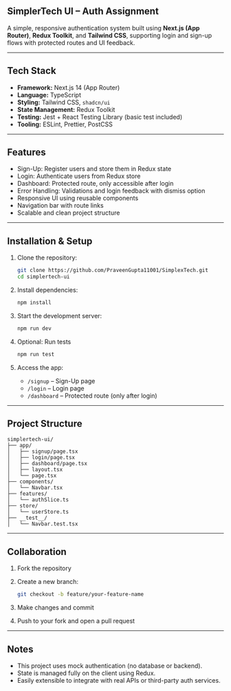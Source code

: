 ## SimplerTech UI – Auth Assignment

A simple, responsive authentication system built using **Next.js (App Router)**, **Redux Toolkit**, and **Tailwind CSS**, supporting login and sign-up flows with protected routes and UI feedback.

---

## Tech Stack

* **Framework:** Next.js 14 (App Router)
* **Language:** TypeScript
* **Styling:** Tailwind CSS, `shadcn/ui`
* **State Management:** Redux Toolkit
* **Testing:** Jest + React Testing Library (basic test included)
* **Tooling:** ESLint, Prettier, PostCSS

---

## Features

* Sign-Up: Register users and store them in Redux state
* Login: Authenticate users from Redux store
* Dashboard: Protected route, only accessible after login
* Error Handling: Validations and login feedback with dismiss option
* Responsive UI using reusable components
* Navigation bar with route links
* Scalable and clean project structure

---

## Installation & Setup

1. Clone the repository:

   ```bash
   git clone https://github.com/PraveenGupta11001/SimplexTech.git
   cd simplertech-ui
   ```

2. Install dependencies:

   ```bash
   npm install
   ```

3. Start the development server:

   ```bash
   npm run dev
   ```

4. Optional: Run tests

   ```bash
   npm run test
   ```

5. Access the app:

   * `/signup` – Sign-Up page
   * `/login` – Login page
   * `/dashboard` – Protected route (only after login)

---

## Project Structure

```
simplertech-ui/
├── app/
│   ├── signup/page.tsx
│   ├── login/page.tsx
│   ├── dashboard/page.tsx
│   ├── layout.tsx
│   └── page.tsx
├── components/
│   └── Navbar.tsx
├── features/
│   └── authSlice.ts
├── store/
│   └── userStore.ts
├── __test__/
│   └── Navbar.test.tsx
```

---

## Collaboration

1. Fork the repository
2. Create a new branch:

   ```bash
   git checkout -b feature/your-feature-name
   ```
3. Make changes and commit
4. Push to your fork and open a pull request

---

## Notes

* This project uses mock authentication (no database or backend).
* State is managed fully on the client using Redux.
* Easily extensible to integrate with real APIs or third-party auth services.